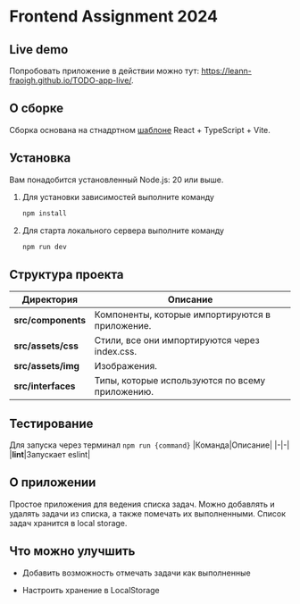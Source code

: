 # Frontend Assignment 2024

## Live demo
Попробовать приложение в действии можно тут: https://leann-fraoigh.github.io/TODO-app-live/.

## О сборке

Сборка основана на стнадртном [шаблоне](<https://github.com/vitejs/vite/tree/main/packages/create-vite/template-react-ts>) React + TypeScript + Vite.

## Установка

Вам понадобится установленный Node.js: 20 или выше.

1. Для установки зависимостей выполните команду

    ```bash
    npm install
    ```

2. Для старта локального сервера выполните команду

    ```bash
    npm run dev
    ```

## Структура проекта

|Директория|Описание|
|-|-|
|**src/components**|Компоненты, которые импортируются в приложение.
|**src/assets/css**|Cтили, все они импортируются через index.css.|
|**src/assets/img**|Изображения.|
|**src/interfaces**|Типы, которые используются по всему приложению.|

## Тестирование

Для запуска через терминал `npm run {command}`
|Команда|Описание|
|-|-|
|**lint**|Запускает eslint|

## О приложении

Простое приложения для ведения списка задач. Можно добавлять и удалять задачи из списка, а также помечать их выполненными. Список задач хранится в local storage.


## Что можно улучшить

* Добавить возможность отмечать задачи как выполненные

* Настроить хранение в LocalStorage
